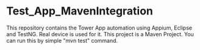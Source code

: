 # Test_App_MavenIntegration
This repository contains the Tower App automation using Appium, Eclipse and TestNG. Real device is used for it. This project is a Maven Project. You can run this by simple "mvn test" command.
